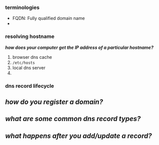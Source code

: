 ### terminologies
- FQDN: Fully qualified domain name
- 
### resolving hostname
***how does your computer get the IP address of a particular hostname?***
1. browser dns cache
2. `/etc/hosts`
3. local dns server
4. 
### dns record lifecycle
***how do you register a domain?***
- 
***what are some common dns record types?***
- 
***what happens after you add/update a record?***
- 

